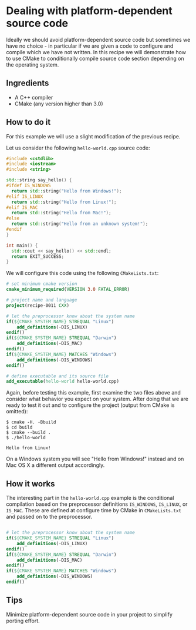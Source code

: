 # Dealing with platform-dependent source code

Ideally we should avoid platform-dependent source code but sometimes we have no choice - in particular
if we are given a code to configure and compile which we have not written.
In this recipe we will demonstrate how to use CMake to conditionally compile source code section
depending on the operating system.


## Ingredients

- A C++ compiler
- CMake (any version higher than 3.0)


## How to do it

For this example we will use a slight modification of the previous recipe.

Let us consider the following `hello-world.cpp` source code:

```cpp
#include <cstdlib>
#include <iostream>
#include <string>

std::string say_hello() {
#ifdef IS_WINDOWS
  return std::string("Hello from Windows!");
#elif IS_LINUX
  return std::string("Hello from Linux!");
#elif IS_MAC
  return std::string("Hello from Mac!");
#else
  return std::string("Hello from an unknown system!");
#endif
}

int main() {
  std::cout << say_hello() << std::endl;
  return EXIT_SUCCESS;
}
```

We will configure this code using the following `CMakeLists.txt`:

```cmake
# set minimum cmake version
cmake_minimum_required(VERSION 3.0 FATAL_ERROR)

# project name and language
project(recipe-0011 CXX)

# let the preprocessor know about the system name
if(${CMAKE_SYSTEM_NAME} STREQUAL "Linux")
    add_definitions(-DIS_LINUX)
endif()
if(${CMAKE_SYSTEM_NAME} STREQUAL "Darwin")
    add_definitions(-DIS_MAC)
endif()
if(${CMAKE_SYSTEM_NAME} MATCHES "Windows")
    add_definitions(-DIS_WINDOWS)
endif()

# define executable and its source file
add_executable(hello-world hello-world.cpp)
```

Again, before testing this example, first examine the two files above and
consider what behavior you expect on your system. After doing that we are ready
to test it out and to configure the project (output from CMake is omitted):

```
$ cmake -H. -Bbuild
$ cd build
$ cmake --build .
$ ./hello-world

Hello from Linux!
```

On a Windows system you will see "Hello from Windows!" instead and on Mac OS X a different output accordingly.


## How it works

The interesting part in the `hello-world.cpp` example is the conditional
compilation based on the preprocessor definitions `IS_WINDOWS`, `IS_LINUX`, or
`IS_MAC`. These are defined at configure time by CMake in `CMakeLists.txt` and
passed on to the preprocessor.

```cmake

# let the preprocessor know about the system name
if(${CMAKE_SYSTEM_NAME} STREQUAL "Linux")
    add_definitions(-DIS_LINUX)
endif()
if(${CMAKE_SYSTEM_NAME} STREQUAL "Darwin")
    add_definitions(-DIS_MAC)
endif()
if(${CMAKE_SYSTEM_NAME} MATCHES "Windows")
    add_definitions(-DIS_WINDOWS)
endif()
```

## Tips

Minimize platform-dependent source code in your project to simplify porting effort.
